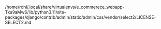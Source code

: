 /home/rohi/.local/share/virtualenvs/e_commerece_webapp-Txa9aMw6/lib/python3.11/site-packages/django/contrib/admin/static/admin/css/vendor/select2/LICENSE-SELECT2.md